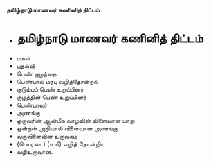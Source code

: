 **தமிழ்நாடு மாணவர் கணினித் திட்டம்**
- # தமிழ்நாடு மாணவர் கணினித் திட்டம்
- மகள்
- புதல்வி
- பெண் குழந்தை
- பெண்பால் மரபு வழித்தோன்றல்
- குடும்பப் பெண் உறுப்பினர்
- குழத்தின் பெண் உறுப்பினர்
- பெண்பாலர்
- அணங்கு
- ஒருவரின் ஆன்மீக வாழ்வின் விளைவான மாது
- ஒன்றன் அறிவால் விளைவான அணங்கு
- வருவிளைவின் உருவகம்
- (பெயரடை) (உயி) வழித் தோன்றிய
- வழிஉருவான.

